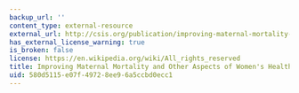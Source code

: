 ```yaml
---
backup_url: ''
content_type: external-resource
external_url: http://csis.org/publication/improving-maternal-mortality-and-other-aspects-womens-health
has_external_license_warning: true
is_broken: false
license: https://en.wikipedia.org/wiki/All_rights_reserved
title: Improving Maternal Mortality and Other Aspects of Women's Health
uid: 580d5115-e07f-4972-8ee9-6a5ccbd0ecc1
---
```

